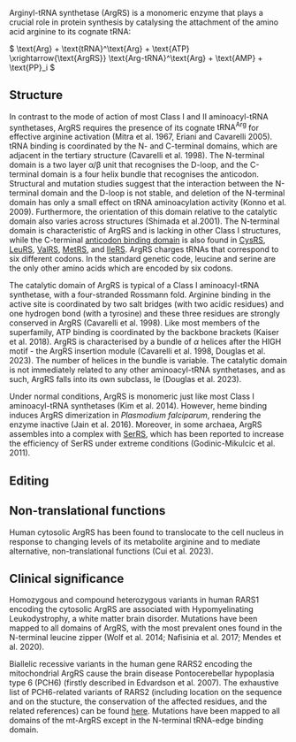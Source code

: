 
Arginyl-tRNA synthetase (ArgRS) is a monomeric enzyme that plays a crucial role in protein synthesis by catalysing the attachment of the amino acid arginine to its cognate tRNA:



$ \text{Arg} + \text{tRNA}^\text{Arg} + \text{ATP} \xrightarrow{\text{ArgRS}} \text{Arg-tRNA}^\text{Arg} + \text{AMP} + \text{PP}_i  $


## Structure


In contrast to the mode of action of most Class I and II aminoacyl-tRNA synthetases, ArgRS requires the presence of its cognate $\text{tRNA}^\text{Arg}$ for effective arginine activation (Mitra et al. 1967, Eriani and Cavarelli 2005).
tRNA binding is coordinated by the N- and C-terminal domains, which are adjacent in the tertiary structure (Cavarelli et al. 1998). 
The N-terminal domain is a two layer &alpha;/&beta; unit that recognises the D-loop, and the C-terminal domain is a four helix bundle that recognises the anticodon. 
Structural and mutation studies suggest that the interaction between the N-terminal domain and the D-loop is not stable, and deletion of the N-terminal domain has only a small effect on tRNA aminoacylation activity (Konno et al. 2009).
 Furthermore,  the orientation of this domain relative to the catalytic domain also varies across structures (Shimada et al.2001). 
The N-terminal domain is characteristic of ArgRS and is lacking in other Class I structures, while the C-terminal [anticodon binding domain](/superfamily/class1/Anticodon_binding_domain_CRIMVL) is also found in
[CysRS](/class1/cys), [LeuRS](/class1/leu1), [ValRS](/class1/val), [MetRS](/class1/met), and [IleRS](/class1/ile).
ArgRS charges tRNAs that correspond to six different codons. In the standard genetic code, leucine and serine are the only other amino acids which are encoded by six codons.




The catalytic domain of ArgRS is typical of a Class I aminoacyl-tRNA synthetase, with a four-stranded Rossmann fold.  Arginine binding in the active site is coordinated by two salt bridges (with two acidic residues) and one hydrogen bond (with a tyrosine) and these three residues are strongly conserved in ArgRS (Cavarelli et al. 1998). Like most members of the superfamily, ATP binding is coordinated by the backbone brackets (Kaiser et al. 2018). ArgRS is characterised by a bundle of $\alpha$ helices after the HIGH motif - the ArgRS insertion module (Cavarelli et al. 1998, Douglas et al. 2023). The number of helices in the bundle is variable. 
The catalytic domain is not immediately related to any other aminoacyl-tRNA synthetases, and as such, ArgRS falls into its own subclass, Ie (Douglas et al. 2023). 





Under normal conditions, ArgRS is monomeric just like most Class I aminoacyl-tRNA synthetases (Kim et al. 2014).
However, heme binding induces ArgRS dimerization in *Plasmodium falciparum*, rendering the enzyme inactive (Jain et al. 2016).
Moreover, in some archaea, ArgRS assembles into a complex with [SerRS](/class2/ser1), which has been reported to increase the efficiency of SerRS under extreme conditions (Godinic-Mikulcic et al. 2011). 



## Editing




## Non-translational functions
Human cytosolic ArgRS has been found to translocate to the cell nucleus in response to changing levels of its metabolite arginine and to mediate alternative, non-translational functions (Cui et al. 2023). 


## Clinical significance

Homozygous and compound heterozygous variants in human RARS1 encoding the cytosolic ArgRS are associated with Hypomyelinating Leukodystrophy, a white matter brain disorder. Mutations have been mapped to all domains of ArgRS, with the most prevalent ones found in the N-terminal leucine zipper (Wolf et al. 2014; Nafisinia et al. 2017; Mendes et al. 2020).   

Biallelic recessive variants in the human gene RARS2 encoding the mitochondrial ArgRS cause the brain disease Pontocerebellar hypoplasia type 6 (PCH6) (firstly described in Edvardson et al. 2007). The exhaustive list of PCH6-related variants of RARS2 (including location on the sequence and on the stucture, the conservation of the affected residues, and the related references) can be found [here](http://misynpat.org/misynpat/PageMaker.rvt?name=RARS2). Mutations have been mapped to all domains of the mt-ArgRS except in the N-terminal tRNA-edge binding domain. 


